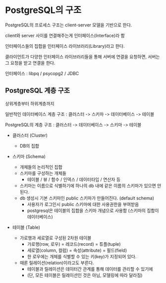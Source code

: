 # PostgreSQL의 구조

PostgreSQL의 프로세스 구조는 client-server 모델을 기반으로 한다.

client와 server 사이를 연결해주는게 인터페이스(Interface)라 함

인터페이스들의 집합을 인터페이스 라이브러리(Library)라고 한다.



클라이언트가 다양한 인터페이스 라이브러리들을 통해 서버에 연결을 요청하면, 서버는 그 요청을 받고 연결을 한다.

인터페이스 : libpq / psycopg2 / JDBC 



## PostgreSQL 계층 구조

상위계층부터 하위계층까지

일반적인 데이터베이스 계층 구조 : 클러스터 -> 스키마 -> 데이터베이스 -> 테이블

PostgreSQL의 계층 구조 : 클러스터 -> 데이터베이스 -> 스키마 -> 테이블



- 클러스터 (Cluster)
    - DB의 집합
- 스키마 (Schema)
    - 개체들의 논리적인 집합
    - 스키마를 구성하는 개체들
        - 테이블 / 뷰 / 함수 / 인덱스 / 데이터타입 / 연산자 등
    - 스키마는 이름으로 식별하기에 하나의 db 내에 같은 이름의 스키마가 있으면 안된다.
    - db 생성시 기본 스키마인 public 스키마가 만들어진다. (default schema)
        - 사용자가 로그인시 public 스키마에 대한 사용권한을 부여받음
        - postgresql은 테이블의 집합을 스키마 개념으로 사용함 (스키마의 집합이 데이터베이스)

- 테이블 (Table)
    - 가로행과 세로열로 구성된 2차원 테이블
        - 가로행(row, 로우) = 레코드(record) = 튜플(tuple)
        - 세로열(column, 컬럼) = 속성(attribute) = 필드(field)
        - 한 로우에는 개체를 식별할 수 있는 키(key)가 지정되어 있다.
    - 때론 릴레이션(relation)이라고도 부른다.
        - 테이블과 릴레이션은 데이터간 관계를 통해 데이터를 관리할 수 있기에
        - (단, 모든 테이블은 릴레이션인 것은 아님, 모델링에 따라 달라짐)